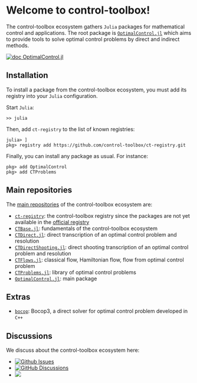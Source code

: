 # Welcome to control-toolbox!

The control-toolbox ecosystem gathers `Julia` packages for mathematical control and applications. The root package is [`OptimalControl.jl`](https://github.com/control-toolbox/OptimalControl.jl) which aims to provide tools to solve optimal control problems by direct and indirect methods.

[![doc OptimalControl.jl](https://img.shields.io/badge/doc-OptimalControl.jl-blue)](http://control-toolbox.org/docs/optimalcontrol)

## Installation

To install a package from the control-toolbox ecosystem, you must add its registry into your `Julia` configuration.

Start `Julia`:

```shell
>> julia
```

Then, add `ct-registry` to the list of known registries:

```shell
julia> ]
pkg> registry add https://github.com/control-toolbox/ct-registry.git
```

Finally, you can install any package as usual. For instance:

```shell
pkg> add OptimalControl
pkg> add CTProblems
```

## Main repositories

The [main repositories](https://github.com/orgs/control-toolbox/repositories?type=all) of the control-toolbox ecosystem are:

* [`ct-registry`](https://github.com/control-toolbox/ct-registry): the control-toolbox registry since the packages are not yet available in the [official registry](https://github.com/JuliaRegistries/General)
* [`CTBase.jl`](https://github.com/control-toolbox/CTBase.jl): fundamentals of the control-toolbox ecosystem
* [`CTDirect.jl`](https://github.com/control-toolbox/CTDirect.jl): direct transcription of an optimal control problem and resolution
* [`CTDirectShooting.jl`](https://github.com/control-toolbox/CTDirectShooting.jl): direct shooting transcription of an optimal control problem and resolution
* [`CTFlows.jl`](https://github.com/control-toolbox/CTFlows.jl): classical flow, Hamiltonian flow, flow from optimal control problem
* [`CTProblems.jl`](https://github.com/control-toolbox/CTProblems.jl): library of optimal control problems
* [`OptimalControl.jl`](https://github.com/control-toolbox/OptimalControl.jl): main package

## Extras

* [`bocop`](https://github.com/control-toolbox/bocop): Bocop3, a direct solver for optimal control problem developed in `C++`

## Discussions

We discuss about the control-toolbox ecosystem here:

* [![Github Issues](https://img.shields.io/github/issues-search?color=green&label=open%20issues&query=is%3Aopen%20is%3Aissue%20user%3Acontrol-toolbox%20archived%3Afalse)](https://github.com/issues?q=is%3Aopen+is%3Aissue+user%3Acontrol-toolbox+archived%3Afalse+)
* [![GitHub Discussions](https://img.shields.io/github/discussions/control-toolbox/control-toolbox.github.io?color=green)](https://github.com/orgs/control-toolbox/discussions)
* [![](https://img.shields.io/badge/wiki-ct-green)](https://github.com/control-toolbox/control-toolbox.github.io/wiki)

